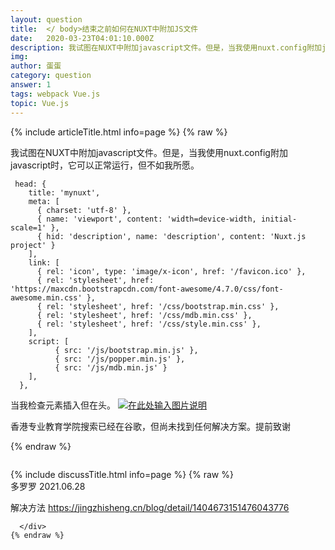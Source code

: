 ```yaml
---
layout: question
title:  </ body>结束之前如何在NUXT中附加JS文件
date:   2020-03-23T04:01:10.000Z
description: 我试图在NUXT中附加javascript文件。但是，当我使用nuxt.config附加javascript时，它可以正常运行，但不如我所愿。 hea...
img: 
author: 蛋蛋
category: question
answer: 1
tags: webpack Vue.js
topic: Vue.js
---
```

<div class="article-root">
  <div class="article">
    {% include articleTitle.html info=page %}
    {% raw %}
    <div class="article-content"><p><font style="vertical-align: inherit;"><font style="vertical-align: inherit;">我试图在NUXT中附加javascript文件。</font><font style="vertical-align: inherit;">但是，当我使用nuxt.config附加javascript时，它可以正常运行，但不如我所愿。</font></font></p>

<pre><code> head: {<font></font>
    title: 'mynuxt',<font></font>
    meta: [<font></font>
      { charset: 'utf-8' },<font></font>
      { name: 'viewport', content: 'width=device-width, initial-scale=1' },<font></font>
      { hid: 'description', name: 'description', content: 'Nuxt.js project' }<font></font>
    ],<font></font>
    link: [<font></font>
      { rel: 'icon', type: 'image/x-icon', href: '/favicon.ico' },<font></font>
      { rel: 'stylesheet', href: 'https://maxcdn.bootstrapcdn.com/font-awesome/4.7.0/css/font-awesome.min.css' },<font></font>
      { rel: 'stylesheet', href: '/css/bootstrap.min.css' },<font></font>
      { rel: 'stylesheet', href: '/css/mdb.min.css' },<font></font>
      { rel: 'stylesheet', href: '/css/style.min.css' },<font></font>
    ],<font></font>
    script: [<font></font>
          { src: '/js/bootstrap.min.js' },<font></font>
          { src: '/js/popper.min.js' },<font></font>
          { src: '/js/mdb.min.js' }<font></font>
    ],<font></font>
  },<font></font>
</code></pre>

<p><font style="vertical-align: inherit;"><font style="vertical-align: inherit;">当我检查元素插入但在头。
</font></font><a href="https://www.samyoc.com//uploads/users/24263/images/thumbnails/1584935943476.png" data-src="https://www.samyoc.com//uploads/users/24263/images/1584935943476.png" rel="noreferrer"><img src="https://i.stack.imgur.com/9hFRb.png" alt="在此处输入图片说明"></a></p>

<p><font style="vertical-align: inherit;"><font style="vertical-align: inherit;">香港专业教育学院搜索已经在谷歌，但尚未找到任何解决方案。</font><font style="vertical-align: inherit;">提前致谢</font></font></p></div>
    {% endraw %}
  </div>
  <p style="height: 0;width:0;overflow: hidden;"> 第2783篇《</ body>结束之前如何在NUXT中附加JS文件》来自Winter(https://github.com/aiyld/aiyld.github.io)的站点</p>
  <div class="discuss-wrapper">
    {% include discussTitle.html info=page %}
    {% raw %}
    <div class="discuss-item">
        <div class="discuss-parent">
          <div class="discuss-meta">
            <span class="discuss-user">多罗罗</span>
            <span class="discuss-time">2021.06.28</span>
          </div>
          <div class="discuss-comment"><p>解决方法 <a href="https://jingzhisheng.cn/blog/detail/1404673151476043776">https://jingzhisheng.cn/blog/detail/1404673151476043776</a></p></div>
        </div>
        
      </div>
    {% endraw %}
  </div>
<div>
